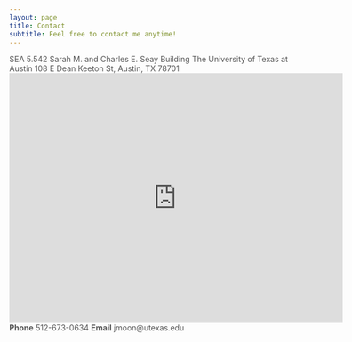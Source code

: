 ```yaml
---
layout: page
title: Contact
subtitle: Feel free to contact me anytime!
---
```


<span style="font-size: 14px !important; color: #555;">
  SEA 5.542
  Sarah M. and Charles E. Seay Building
  The University of Texas at Austin
  108 E Dean Keeton St, Austin, TX 78701
</span>

<iframe src="https://www.google.com/maps/embed?pb=!1m18!1m12!1m3!1d3445.1533272423467!2d-97.73970642365394!3d30.28969637480111!2m3!1f0!2f0!3f0!3m2!1i1024!2i768!4f13.1!3m3!1m2!1s0x8644b5836fd0588d%3A0xc40832d492233741!2sSarah%20M.%20and%20Charles%20E.%20Seay%20Building%20(SEA)%20-%20The%20University%20of%20Texas!5e0!3m2!1sen!2sus!4v1728327879764!5m2!1sen!2sus" width="600" height="450" style="border:0;" allowfullscreen="" loading="lazy" referrerpolicy="no-referrer-when-downgrade"></iframe>

<span style="font-size: 14px !important; color: #555;">
  <b>Phone</b> 512-673-0634
  <b>Email</b> jmoon@utexas.edu
</span>
